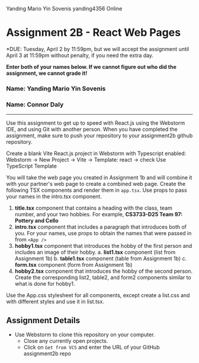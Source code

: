 Yanding Mario Yin Sovenis
yanding4356
Online

# Assignment 2B - React Web Pages
*DUE: Tuesday, April 2 by 11:59pm, but we will accept the assignment until April 3 at 11:59pm without penalty, if you need the extra day.

**Enter both of your names below. If we cannot figure out who did the assignment, we cannot grade it!**
### Name: Yanding Mario Yin Sovenis
### Name: Connor Daly
---
Use this assignment to get up to speed with React.js using the Webstorm IDE, and using Git with another person. When you have completed the assignment, make sure to push your repository to your assignment2b github repository.

Create a blank Vite React.js project in Webstorm with Typescript enabled:  
Webstorm -> New Project -> Vite -> Template: react -> check Use TypeScript Template

You will take the web page you created in Assignment 1b and will combine it with your partner's web page to create a combined web page. Create the following TSX components and render them in `app.tsx`. Use props to pass your names in the intro.tsx component.
1. __title.tsx__ component that contains a heading with the class, team number, and your two hobbies. For example, __CS3733-D25 Team 97: Pottery and Cello__
2. __intro.tsx__ component that includes a paragraph that introduces both of you. For your names, use props to obtain the names that were passed in from `<App />`
3. __hobby1.tsx__ component that introduces the hobby of the first person and includes an image of their hobby.
   a. __list1.tsx__ component (list from Assignment 1b)
   b. __table1.tsx__ component (table from Assignment 1b)
   c. __form.tsx__ component (form from Assignment 1b)
5. __hobby2.tsx__ component that introduces the hobby of the second person. Create the corresponding list2, table2, and form2 components similar to what is done for hobby1.

Use the App.css stylesheet for all components, except create a list.css and with different styles and use it in list.tsx.

## Assignment Details
* Use Webstorm to clone this repository on your computer.
    * Close any currently open projects.
    * Click on `Get from VCS` and enter the URL of your GitHub assignment2b repo


    
